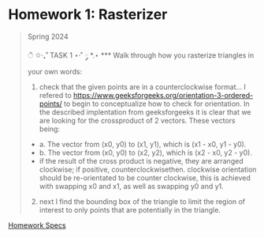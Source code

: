 # Homework 1: Rasterizer

> Spring 2024
>
>  ੈ ✩‧₊˚ TASK 1 ⋆·˚ ༘ *.⋆
> *** Walk through how you rasterize triangles in your own words:
> 1) check that the given points are in a counterclockwise format...
> I refered to https://www.geeksforgeeks.org/orientation-3-ordered-points/ to begin to conceptualize how to check for orientation. In the described implentation from geeksforgeeks it is clear that we are looking for the crossproduct of 2 vectors. These vectors being:
> - a. The vector from (x0, y0) to (x1, y1), which is (x1 - x0, y1 - y0).
> - b. The vector from (x0, y0) to (x2, y2), which is (x2 - x0, y2 - y0).
> - if the result of the cross product is negative, they are arranged clockwise; if positive, counterclockwisethen. clockwise orientation should be re-orientated to be counter clockwise, this is achieved with swapping x0 and x1, as well as swapping y0 and y1.
> 2) next I find the bounding box of the triangle to limit the region of interest to only points that are potentially in the triangle. 

[Homework Specs](https://cs184.eecs.berkeley.edu/sp24/docs/hw1-spec)
